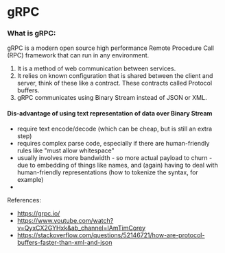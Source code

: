 # gRPC
### What is gRPC:
gRPC is a modern open source high performance Remote Procedure Call (RPC) framework that can run in any environment. 
1. It is a method of web communication between services. 
2. It relies on known configuration that is shared between the client and server, think of these like a contract. These contracts called Protocol buffers.
3. gRPC communicates using Binary Stream instead of JSON or XML.
  #### Dis-advantage of using text representation of data over Binary Stream
  * require text encode/decode (which can be cheap, but is still an extra step)
  * requires complex parse code, especially if there are human-friendly rules like "must allow whitespace"
  * usually involves more bandwidth - so more actual payload to churn - due to embedding of things like names, and (again) having to deal with human-friendly representations (how to tokenize the syntax, for example)
  *





References:
* https://grpc.io/
* https://www.youtube.com/watch?v=QyxCX2GYHxk&ab_channel=IAmTimCorey
* https://stackoverflow.com/questions/52146721/how-are-protocol-buffers-faster-than-xml-and-json
